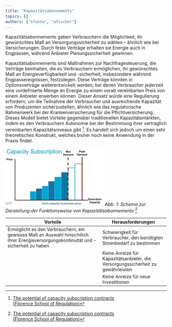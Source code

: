 ```yaml
---
title: "Kapazitätsabonnements"
topics: []
authors: ["sfanta", "afischer"]
---
```


Kapazitätsabonnements geben Verbrauchern die Möglichkeit, ihr gewünschtes Maß an Versorgungssicherheit zu wählen – ähnlich wie bei Versicherungen. Durch feste Verträge erhalten sie Energie auch in Engpässen, während Anbieter Planungssicherheit gewinnen.

Kapazitätsabonnements sind Maßnahmen zur Nachfragesteuerung, die Verträge beinhalten, die es Verbrauchern ermöglichen, ihr gewünschtes Maß an Energieverfügbarkeit und -sicherheit, insbesondere während Engpassereignissen, festzulegen. Diese Verträge könnten in Optionsverträge weiterentwickelt werden, bei denen Verbraucher jederzeit eine vordefinierte Menge an Energie zu einem vorab vereinbarten Preis von einem Anbieter erwerben können. Dieser Ansatz würde eine Regulierung erfordern, um die Teilnahme der Verbraucher und ausreichende Kapazität von Produzenten sicherzustellen, ähnlich wie das regulatorische Rahmenwerk bei der Krankenversicherung für die Pflichtversicherung. Dieses Modell bietet Vorteile gegenüber traditionellen Kapazitätsmärkten, indem es den Verbrauchern Autonomie bei der Bestimmung ihrer vertraglich vereinbarten Kapazitätsniveaus gibt [^1]. Es handelt sich jedoch um einen sehr theoretisches Konstrukt, welches bisher noch keine Anwendung in der Praxis findet.

![Schema zur Darstellung der Funktionsweise von Kapazitätsabonnements [^1]](/images/kapazitaetsabonnements/kapazitaetsabonnements.jpg)
*Abb. 1: Schema zur Darstellung der Funktionsweise von Kapazitätsabonnements [^1]*

| **Vorteile**                                                                                                  | **Herausforderungen**                                                                                  |
|--------------------------------------------------------------------------------------------------------------|--------------------------------------------------------------------------------------------------------|
| Ermöglicht es den Verbrauchern, ein gewisses Maß an Auswahl hinsichtlich ihrer Energieversorgungskontinuität und -sicherheit zu haben | Schwierigkeit für Verbraucher, den benötigten Strombedarf zu bestimmen                                 |
|                                                                                                              | Keine Anreize für Kapazitätsanbieter, die Versorgungssicherheit zu gewährleisten                      |
|                                                                                                              | Keine Anreize für neue Investitionen                                                                   |

<!-- Fußnoten -->

[^1]: [The potential of capacity subscription contracts  
(Florence School of Regulation)](https://fsr.eui.eu/the-potential-of-capacity-subscription-contracts/)
